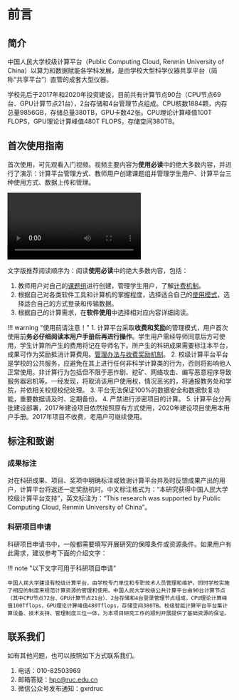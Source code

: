 # 前言

## 简介

中国人民大学校级计算平台（Public Computing Cloud, Renmin University of China）以算力和数据赋能各学科发展，是由学校大型科学仪器共享平台（简称“共享平台”）直管的成套大型仪器。

学校先后于2017年和2020年投资建设，目前共有计算节点90台（CPU节点69台、GPU计算节点21台），2台存储和4台管理节点组成。CPU核数1884颗，内存总量9856GB，存储总量380TB，GPU卡数42张。CPU理论计算峰值100T FLOPS，GPU理论计算峰值480T FLOPS，存储空间380TB。

## 首次使用指南

首次使用，可先观看入门视频。视频主要内容为**使用必读**中的绝大多数内容，并进行了演示：计算平台管理方式、教师用户创建课题组并管理学生用户、计算平台三种使用方式、数据上传和管理。

![type:video](./files/intro.mp4)

文字版推荐阅读顺序为：阅读**使用必读**中的绝大多数内容，包括：

1. 教师用户对自己的[课题组](./manual/project.md)进行创建，管理学生用户，了解[计费机制](./manual/bill.md)。
2. 根据自己对各类软件工具和计算机的掌握程度，选择适合自己的[使用模式](./manual/usage-mode.md)，选择适合自己的方式登录和传输数据。
3. 根据自己的计算需求，在**软件使用**中选择相对应内容详细阅读。

!!! warning "使用前请注意！"
    1. 计算平台采取**收费和奖励**的管理模式，用户首次使用前**务必仔细阅读本用户手册后再进行操作**。学生用户需经导师同意后方可使用，学生计算所产生的费用将记在导师名下。所产生的科研成果需要标注本平台，成果可作为奖励抵消计算费用。[管理办法与收费奖励机制](./regulation.md)。
    2. 校级计算平台平台是学校的公共服务，应避免在其上进行任何非科学计算类的行为，否则将影响他人正常使用。非计算行为包括但不限于恶作剧、挖矿、网络攻击、编写恶意程序导致服务器宕机等。一经发现，将取消该用户使用权，情况恶劣的，将通报教务处和学院，并依相关校规校纪处理。
    3. 平台无法保证100%的数据安全和数据恢复功能，重要数据请及时、定期备份。
    4. 严禁进行涉密项目的计算。
    5. 计算平台分两批建设部署，2017年建设项目依然按照原有方式使用，2020年建设项目使用本用户手册。2017年项目不收费，老用户可继续使用。

## 标注和致谢

### 成果标注

对在科研成果、项目、奖项中明确标注或致谢计算平台并及时反馈成果产出的用户，计算平台将返还一定奖励机时。中文标注格式为：“本研究获得中国人民大学校级计算平台支持”，英文标注为：“This research was supported by Public Computing Cloud, Renmin University of China”。

### 科研项目申请

科研项目申请书中，一般都需要填写开展研究的保障条件或资源条件。如果用户有此需求，建议参考下面的介绍文字：

!!! note "以下文字可用于科研项目申请"

    中国人民大学建设有校级计算平台，由学校专门单位和专职技术人员管理和维护，同时学校实施了相应的制度来规范计算资源的管理和使用。中国人民大学校级公共计算平台由90台计算节点（其中CPU节点72台、GPU计算节点21台）、2台存储和4台登录管理节点组成，CPU理论计算峰值100Tflops，GPU理论计算峰值480Tflops，存储空间380TB。校级智能计算平台平台集计算设备、技术支持、管理制度三位一体，为本项目研究工作的顺利开展提供了基础资源的保证。

## 联系我们

如有其他问题，也可以按照如下方式联系我们。

1. 电话：010-82503969
2. 邮箱答疑：<hpc@ruc.edu.cn>
3. 微信公众号发布通知：gxrdruc